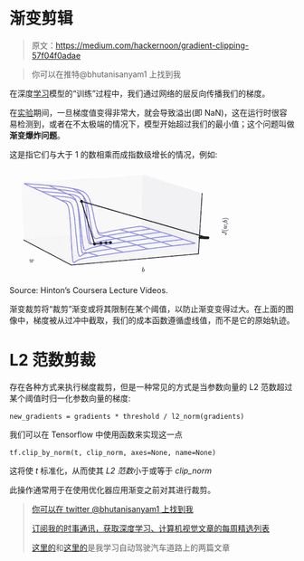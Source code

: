 # 渐变剪辑

> 原文：<https://medium.com/hackernoon/gradient-clipping-57f04f0adae>

> 你可以在推特@bhutanisanyam1 上找到我

在深度[学习](https://hackernoon.com/tagged/learning)模型的“训练”过程中，我们通过网络的层反向传播我们的梯度。

在[实验](https://hackernoon.com/tagged/experimentation)期间，一旦梯度值变得非常大，就会导致溢出(即 NaN)，这在运行时很容易检测到，或者在不太极端的情况下，模型开始超过我们的最小值；这个问题叫做**渐变爆炸问题**。

这是指它们与大于 1 的数相乘而成指数级增长的情况，例如:

![](img/8c3a3a5b0af2f967b1b5dd981f61ae2c.png)

Source: Hinton’s Coursera Lecture Videos.

渐变裁剪将“裁剪”渐变或将其限制在某个阈值，以防止渐变变得过大。在上面的图像中，梯度被从过冲中截取，我们的成本函数遵循虚线值，而不是它的原始轨迹。

# L2 范数剪裁

存在各种方式来执行梯度裁剪，但是一种常见的方式是当参数向量的 L2 范数超过某个阈值时归一化参数向量的梯度:

```
new_gradients = gradients * threshold / l2_norm(gradients) 
```

我们可以在 Tensorflow 中使用函数来实现这一点

```
tf.clip_by_norm(t, clip_norm, axes=None, name=None)
```

这将使 *t* 标准化，从而使其 *L2 范数*小于或等于 *clip_norm*

此操作通常用于在使用优化器应用渐变之前对其进行裁剪。

> [你可以在 twitter @bhutanisanyam1 上找到我](https://twitter.com/bhutanisanyam1)
> 
> [订阅我的时事通讯，获取深度学习、计算机视觉文章的每周精选列表](https://tinyletter.com/sanyambhutani)
> 
> [这里的](https://becominghuman.ai/a-self-driving-new-year-33284e592f35)和[这里的](https://hackernoon.com/a-self-driving-new-year-2-d1bbc5a83570)是我学习自动驾驶汽车道路上的两篇文章